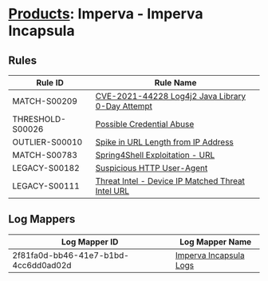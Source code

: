 # [Products](README.md): Imperva - Imperva Incapsula

## Rules

|Rule ID|Rule Name|
|----|----|
|MATCH-S00209|[CVE-2021-44228 Log4j2 Java Library 0-Day Attempt](../rules/MATCH-S00209.md)|
|THRESHOLD-S00026|[Possible Credential Abuse](../rules/THRESHOLD-S00026.md)|
|OUTLIER-S00010|[Spike in URL Length from IP Address](../rules/OUTLIER-S00010.md)|
|MATCH-S00783|[Spring4Shell Exploitation - URL](../rules/MATCH-S00783.md)|
|LEGACY-S00182|[Suspicious HTTP User-Agent](../rules/LEGACY-S00182.md)|
|LEGACY-S00111|[Threat Intel - Device IP Matched Threat Intel URL](../rules/LEGACY-S00111.md)|


## Log Mappers

|Log Mapper ID|Log Mapper Name|
|----|----|
|2f81fa0d-bb46-41e7-b1bd-4cc6dd0ad02d|[Imperva Incapsula Logs](../mappings/2f81fa0d-bb46-41e7-b1bd-4cc6dd0ad02d.md)|


